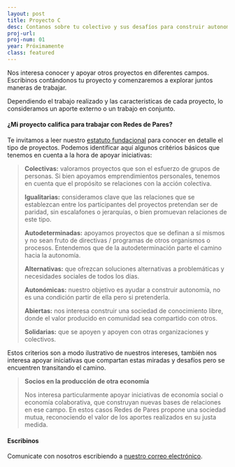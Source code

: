 ```yaml
---
layout: post
title: Proyecto C
desc: Contanos sobre tu colectivo y sus desafíos para construir autonomía.
proj-url: 
proj-num: 01
year: Próximamente
class: featured
---
```



Nos interesa conocer y apoyar otros proyectos en diferentes campos. Escribinos contándonos tu proyecto y comenzaremos a explorar juntos maneras de trabajar.

Dependiendo el trabajo realizado y las características de cada proyecto, lo consideramos un aporte externo o un trabajo en conjunto.

#### ¿Mi proyecto califica para trabajar con Redes de Pares?

Te invitamos a leer nuestro [estatuto fundacional](/estatuto/) para conocer en detalle el tipo de proyectos. Podemos identificar aquí algunos critérios básicos que tenemos en cuenta a la hora de apoyar iniciativas:

> **Colectivas:** valoramos proyectos que son el esfuerzo de grupos de personas. Si bien apoyamos emprendimientos personales, tenemos en cuenta que el propósito se relaciones con la acción colectiva.
>
> **Igualitarias:** consideramos clave que las relaciones que se establezcan entre los participantes del proyectos pretendan ser de paridad, sin escalafones o jerarquías, o bien promuevan relaciones de este tipo.
>
> **Autodeterminadas:** apoyamos proyectos que se definan a sí mismos y no sean fruto de directivas / programas de otros organismos o procesos. Entendemos que de la autodeterminación parte el camino hacia la autonomía.
>
> **Alternativas:** que ofrezcan soluciones alternativas a problemáticas y necesidades sociales de todos los días.
>
> **Autonómicas:** nuestro objetivo es ayudar a construir autonomía, no es una condición partir de ella pero si pretenderla.
>
> **Abiertas:** nos interesa construir una sociedad de conocimiento libre, donde el valor producido en comunidad sea compartido con otros. 
>
> **Solidarias:** que se apoyen y apoyen con otras organizaciones y colectivos.

Estos criterios son a modo ilustrativo de nuestros intereses, también nos interesa apoyar iniciativas que compartan estas miradas y desafíos pero se encuentren transitando el camino.

> **Socios en la producción de otra economía**
>
> Nos interesa particularmente apoyar iniciativas de economía social o economía colaborativa, que construyan nuevas bases de relaciones en ese campo. En estos casos Redes de Pares propone una sociedad mutua, reconociendo el valor de los aportes realizados en su justa medida.

#### Escribinos

Comunicate con nosotros escribiendo a <a href="mailto:{{ site.footer-links.email }}">nuestro correo electrónico</a>.
